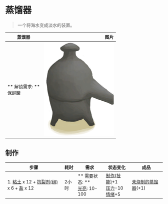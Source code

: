 # 蒸馏器  
> 一个将海水变成淡水的装置。  
  
  蒸馏器  |   图片   
 ----  |  ----:   
 ** 解锁需求: **<br>[保鲜罐](ClayPotCoolerUndeployed.md)  |  <img decoding="async" src="Sprite/Alembic.png" href="a.md" style="max-width:300px;max-height:300px;">   
  
## 制作  
步骤  |  耗时  |  需求  |  状态变化  |  成品  
----  |  ----  |  ----  |  ----  |  ----  
1. [粘土](Clay.md) x 12 + [抗裂剂(组)](GpTag_Temper.md) x 6 + [盐](Salt.md) x 12  |  2小时  |  ** 需要状态: **<br>[光亮](Light.md): 10-100  |  [制作(技能)](Skill_Crafting.md)+1<br>[压力](Stress.md)-10<br>[情绪](Morale.md)+5  |  [未烧制的蒸馏器](AlembicUnfired.md)(+1)  

